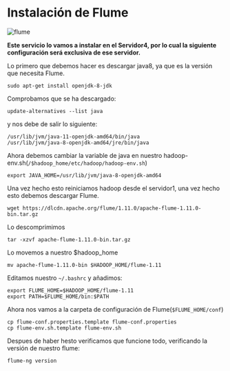 # Instalación de Flume


![flume](https://github.com/Franmc027/Hadoop-Cluster/assets/123466051/61cc7ace-7772-4a87-80ba-e37c7c89576f)

**Este servicio lo vamos a instalar en el Servidor4, por lo cual la siguiente configuración será exclusiva de ese servidor.**


Lo primero que debemos hacer es descargar java8, ya que es la versión que necesita Flume.

```sudo apt-get install openjdk-8-jdk```

Comprobamos que se ha descargado:

```update-alternatives --list java```

y nos debe de salir lo siguiente:

```
/usr/lib/jvm/java-11-openjdk-amd64/bin/java
/usr/lib/jvm/java-8-openjdk-amd64/jre/bin/java
```


Ahora debemos cambiar la variable de java en nuestro hadoop-env.sh(```/$hadoop_home/etc/hadoop/hadoop-env.sh```)

```export JAVA_HOME=/usr/lib/jvm/java-8-openjdk-amd64```

Una vez hecho esto reiniciamos hadoop desde el servidor1, una vez hecho esto debemos descargar Flume.

```wget https://dlcdn.apache.org/flume/1.11.0/apache-flume-1.11.0-bin.tar.gz```

Lo descomprimimos

```tar -xzvf apache-flume-1.11.0-bin.tar.gz```

Lo movemos a nuestro $hadoop_home

```mv apache-flume-1.11.0-bin $HADOOP_HOME/flume-1.11```

Editamos nuestro ```~/.bashrc``` y añadimos:

```
export FLUME_HOME=$HADOOP_HOME/flume-1.11
export PATH=$FLUME_HOME/bin:$PATH
```

Ahora nos vamos a la carpeta de configuración de Flume(```$FLUME_HOME/conf```)

```
cp flume-conf.properties.template flume-conf.properties
cp flume-env.sh.template flume-env.sh
```

Despues de haber hesto verificamos que funcione todo, verificando la versión de nuestro flume:

```
flume-ng version
```



